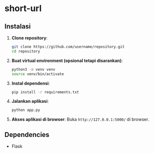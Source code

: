# short-url

## Instalasi

1. **Clone repository**:
   ```sh
   git clone https://github.com/username/repository.git
   cd repository
   ```

2. **Buat virtual environment (opsional tetapi disarankan)**:
   ```sh
   python3 -m venv venv
   source venv/bin/activate
   ```

3. **Instal dependensi**:
   ```sh
   pip install -r requirements.txt
   ```

4. **Jalankan aplikasi**:
   ```sh
   python app.py
   ```

5. **Akses aplikasi di browser**:
   Buka `http://127.0.0.1:5000/` di browser.


## Dependencies

- Flask

